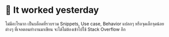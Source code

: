 # 🤞 It worked yesterday

ไม่มีอะไรมาก เป็นบล็อดที่รวบรวม Snippets, Use case, Behavior แปลกๆ หรือจุดเล็กจุดน้อยต่างๆ ที่เจอตอนทำงานมาเขียน จะได้ไม่ต้องเข้าไปใช้ Stack Overflow อีก

